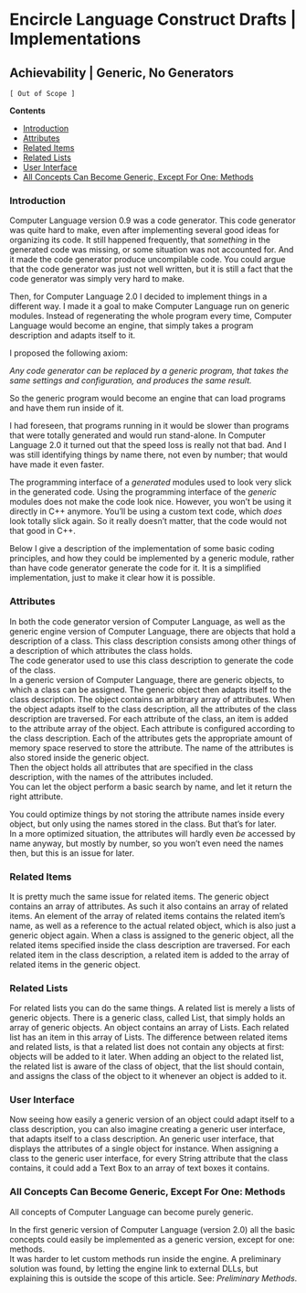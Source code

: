 ﻿Encircle Language Construct Drafts | Implementations
====================================================

Achievability | Generic, No Generators
--------------------------------------

`[ Out of Scope ]`

__Contents__

- [Introduction](#introduction)
- [Attributes](#attributes)
- [Related Items](#related-items)
- [Related Lists](#related-lists)
- [User Interface](#user-interface)
- [All Concepts Can Become Generic, Except For One: Methods](#all-concepts-can-become-generic-except-for-one-methods)

### Introduction

Computer Language version 0.9 was a code generator. This code generator was quite hard to make, even after implementing several good ideas for organizing its code. It still happened frequently, that *something* in the generated code was missing, or some situation was not accounted for. And it made the code generator produce uncompilable code. You could argue that the code generator was just not well written, but it is still a fact that the code generator was simply very hard to make.

Then, for Computer Language 2.0 I decided to implement things in a different way. I made it a goal to make Computer Language run on generic modules. Instead of regenerating the whole program every time, Computer Language would become an engine, that simply takes a program description and adapts itself to it.

I proposed the following axiom:

*Any code generator can be replaced by a generic program, that takes the same settings and configuration, and produces the same result.*

So the generic program would become an engine that can load programs and have them run inside of it.

I had foreseen, that programs running in it would be slower than programs that were totally generated and would run stand-alone. In Computer Language 2.0 it turned out that the speed loss is really not that bad. And I was still identifying things by name there, not even by number; that would have made it even faster.

The programming interface of a *generated* modules used to look very slick in the generated code. Using the programming interface of the *generic* modules does not make the code look nice. However, you won’t be using it directly in C++ anymore. You’ll be using a custom text code, which *does*  look totally slick again. So it really doesn’t matter, that the code would not that good in C++.

Below I give a description of the implementation of some basic coding principles, and how they could be implemented by a generic module, rather than have code generator generate the code for it. It is a simplified implementation, just to make it clear how it is possible.

### Attributes

In both the code generator version of Computer Language, as well as the generic engine version of Computer Language, there are objects that hold a description of a class. This class description consists among other things of a description of which attributes the class holds.  
The code generator used to use this class description to generate the code of the class.  
In a generic version of Computer Language, there are generic objects, to which a class can be assigned. The generic object then adapts itself to the class description. The object contains an arbitrary array of attributes. When the object adapts itself to the class description, all the attributes of the class description are traversed. For each attribute of the class, an item is added to the attribute array of the object. Each attribute is configured according to the class description. Each of the attributes gets the appropriate amount of memory space reserved to store the attribute. The name of the attributes is also stored inside the generic object.  
Then the object holds all attributes that are specified in the class description, with the names of the attributes included.  
You can let the object perform a basic search by name, and let it return the right attribute.

You could optimize things by not storing the attribute names inside every object, but only using the names stored in the class. But that’s for later.  
In a more optimized situation, the attributes will hardly even *be*  accessed by name anyway, but mostly by number, so you won’t even need the names then, but this is an issue for later.

### Related Items

It is pretty much the same issue for related items. The generic object contains an array of attributes. As such it also contains an array of related items. An element of the array of related items contains the related item’s name, as well as a reference to the actual related object, which is also just a generic object again. When a class is assigned to the generic object, all the related items specified inside the class description are traversed. For each related item in the class description, a related item is added to the array of related items in the generic object.

### Related Lists

For related lists you can do the same things. A related list is merely a lists of generic objects. There is a generic class, called List, that simply holds an array of generic objects. An object contains an array of Lists. Each related list has an item in this array of Lists.
The difference between related items and related lists, is that a related list does not contain any objects at first: objects will be added to it later. When adding an object to the related list, the related list is aware of the class of object, that the list should contain, and assigns the class of the object to it whenever an object is added to it.

### User Interface

Now seeing how easily a generic version of an object could adapt itself to a class description, you can also imagine creating a generic user interface, that adapts itself to a class description. An generic user interface, that displays the attributes of a single object for instance. When assigning a class to the generic user interface, for every String attribute that the class contains, it could add a Text Box to an array of text boxes it contains.

### All Concepts Can Become Generic, Except For One: Methods

All concepts of Computer Language can become purely generic.

In the first generic version of Computer Language (version 2.0) all the basic concepts could easily be implemented as a generic version, except for one: methods.  
It was harder to let custom methods run inside the engine. A preliminary solution was found, by letting the engine link to external DLLs, but explaining this is outside the scope of this article. See: *Preliminary Methods*.
